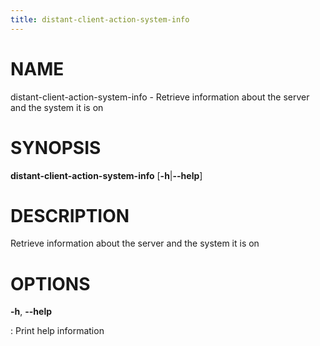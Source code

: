 ```yaml
---
title: distant-client-action-system-info
---
```


# NAME

distant-client-action-system-info - Retrieve information about the
server and the system it is on

# SYNOPSIS

**distant-client-action-system-info** \[**-h**\|**\--help**\]

# DESCRIPTION

Retrieve information about the server and the system it is on

# OPTIONS

**-h**, **\--help**

:   Print help information
